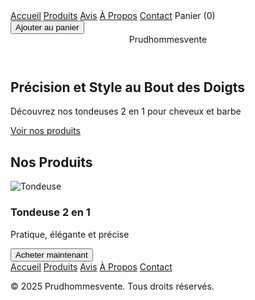 <!DOCTYPE html>
<html lang="fr">
<head>
  <nav>
  <a href="#">Accueil</a>
  <a href="#">Produits</a>
  <a href="#">Avis</a>
  <a href="#">À Propos</a>
  <a href="#">Contact</a>
  <span id="cart">Panier (0)</span>
</nav>
  <button onclick="addToCart()">Ajouter au panier</button>
  <meta charset="UTF-8">
  <meta name="viewport" content="width=device-width, initial-scale=1.0">
  <title>Prudhommesvente</title>
  <link rel="stylesheet" href="style.css">
</head>
<body>
  <header>
    <div class="logo">Prudhommesvente</div>
    
  </header>

  <section class="hero">
    <h1>Précision et Style au Bout des Doigts</h1>
    <p>Découvrez nos tondeuses 2 en 1 pour cheveux et barbe</p>
    <a href="#produits" class="cta-button">Voir nos produits</a>
  </section>

  <section id="produits" class="products">
    <h2>Nos Produits</h2>
    <div class="product-grid">
      <div class="product-card">
        <img src="https://via.placeholder.com/200x200" alt="Tondeuse">
        <h3>Tondeuse 2 en 1</h3>
        <p>Pratique, élégante et précise</p>
        <button>Acheter maintenant</button>
      </div>
      <!-- Tu peux copier ce bloc pour ajouter plus de produits -->
    </div>
  </section>

  <footer>
    <nav>
      <a href="#">Accueil</a>
      <a href="#">Produits</a>
      <a href="#">Avis</a>
      <a href="#">À Propos</a>
      <a href="#">Contact</a>
    </nav>
    <form action="mailto:borismbytha@gmail.com" method="post" enctype="text/plain">
    <p>&copy; 2025 Prudhommesvente. Tous droits réservés.</p>
  </footer>
</body>
</html>

